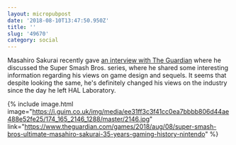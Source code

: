 ```yaml
---
layout: micropubpost
date: '2018-08-10T13:47:50.950Z'
title: ''
slug: '49670'
category: social
---
```

Masahiro Sakurai recently gave [an interview with The Guardian](https://www.theguardian.com/games/2018/aug/08/super-smash-bros-ultimate-masahiro-sakurai-35-years-gaming-history-nintendo) where he discussed the Super Smash Bros. series, where he shared some interesting information regarding his views on game design and sequels. It seems that despite looking the same, he&#39;s definitely changed his views on the industry since the day he left HAL Laboratory.


{% include image.html image="https://i.guim.co.uk/img/media/ee31ff3c3f41cc0ea7bbbb806d44ae488e52fe25/174_165_2146_1288/master/2146.jpg" link="https://www.theguardian.com/games/2018/aug/08/super-smash-bros-ultimate-masahiro-sakurai-35-years-gaming-history-nintendo" %}

